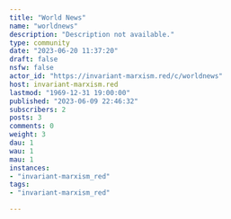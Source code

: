 ```yaml
---
title: "World News" 
name: "worldnews"
description: "Description not available."
type: community
date: "2023-06-20 11:37:20"
draft: false
nsfw: false
actor_id: "https://invariant-marxism.red/c/worldnews"
host: invariant-marxism.red
lastmod: "1969-12-31 19:00:00"
published: "2023-06-09 22:46:32"
subscribers: 2
posts: 3
comments: 0
weight: 3
dau: 1
wau: 1
mau: 1
instances:
- "invariant-marxism_red"
tags: 
- "invariant-marxism_red"

---
```

